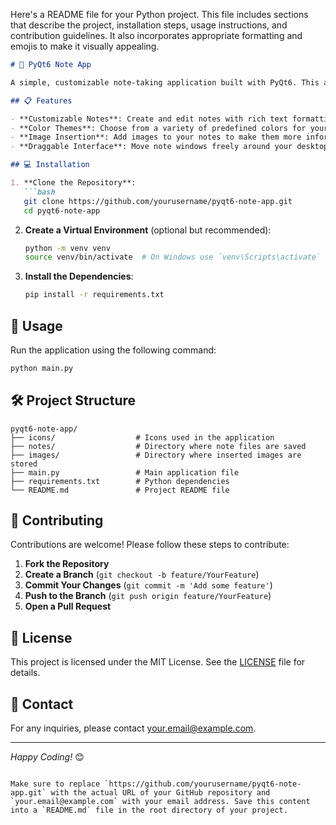 Here's a README file for your Python project. This file includes sections that describe the project, installation steps, usage instructions, and contribution guidelines. It also incorporates appropriate formatting and emojis to make it visually appealing.

```markdown
# 📝 PyQt6 Note App

A simple, customizable note-taking application built with PyQt6. This application allows you to create, edit, and manage notes with rich text formatting, color customization, and image insertion capabilities.

## 📋 Features

- **Customizable Notes**: Create and edit notes with rich text formatting.
- **Color Themes**: Choose from a variety of predefined colors for your notes.
- **Image Insertion**: Add images to your notes to make them more informative.
- **Draggable Interface**: Move note windows freely around your desktop.

## 💻 Installation

1. **Clone the Repository**:
   ```bash
   git clone https://github.com/yourusername/pyqt6-note-app.git
   cd pyqt6-note-app
   ```

2. **Create a Virtual Environment** (optional but recommended):
   ```bash
   python -m venv venv
   source venv/bin/activate  # On Windows use `venv\Scripts\activate`
   ```

3. **Install the Dependencies**:
   ```bash
   pip install -r requirements.txt
   ```

## 🚀 Usage

Run the application using the following command:
```bash
python main.py
```

## 🛠️ Project Structure

```plaintext
pyqt6-note-app/
├── icons/                  # Icons used in the application
├── notes/                  # Directory where note files are saved
├── images/                 # Directory where inserted images are stored
├── main.py                 # Main application file
├── requirements.txt        # Python dependencies
└── README.md               # Project README file
```

## 🤝 Contributing

Contributions are welcome! Please follow these steps to contribute:

1. **Fork the Repository**
2. **Create a Branch** (`git checkout -b feature/YourFeature`)
3. **Commit Your Changes** (`git commit -m 'Add some feature'`)
4. **Push to the Branch** (`git push origin feature/YourFeature`)
5. **Open a Pull Request**

## 📄 License

This project is licensed under the MIT License. See the [LICENSE](LICENSE) file for details.

## 📧 Contact

For any inquiries, please contact [your.email@example.com](mailto:your.email@example.com).

---

*Happy Coding!* 😊
```

Make sure to replace `https://github.com/yourusername/pyqt6-note-app.git` with the actual URL of your GitHub repository and `your.email@example.com` with your email address. Save this content into a `README.md` file in the root directory of your project.